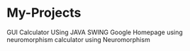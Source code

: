 # My-Projects
GUI Calculator USing JAVA SWING
Google Homepage using neuromorphism
calculator using Neuromorphism


